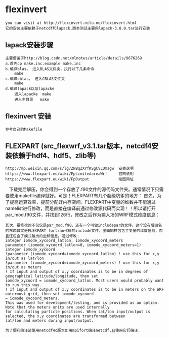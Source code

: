 # flexinvert
    you can visit at http://flexinvert.nilu.no/flexinvert.html
    它的安装主要依赖于netcdf和lapack,而本测试主要用lapack-3.8.0.tar进行安装
## lapack安装步骤
    主要借鉴于http://blog.csdn.net/mlnotes/article/details/9676269
    a.首先cp make.inc.example make.inc
    b.编译blas， 进入BLAS文件夹，执行以下几条命令
        make
    c.编译cblas， 进入CBLAS文件夹
        make
    d.编译lapack以及lapacke
        进入lapacke  make
        进入主目录   make
## flexinvert 安装
    参考自己的Makefile
## FLEXPART (src_flexwrf_v3.1.tar版本，netcdf4安装依赖于hdf4、hdf5、zlib等)
    http://mp.weixin.qq.com/s/lg7ZNBqZXYfKSgCVLUmagw  安装说明
    https://www.flexpart.eu/wiki/FpLimitedareaWrf     官网说明
    https://www.flexpart.eu/wiki/FpOutput             绘图网址
    下载完后解压，你会得到一个存放了.f90文件的源代码文件夹。通常情况下只需要使用makefile编译就好。可是！FLEXPART有几个超级坑爹的地方：
    首先，为了提高运算效率，提前分配好内存空间，FLEXPART中变量的维数并不能通过namelist进行修改，而是直接在编译前通过修改源代码而实现！！所以请打开par_mod.f90文件，并找到126行，修改之后作为输入场的WRF模式维度信息：
    
    其次，要修改的不仅仅是par_mod.f90，还有一个叫做includepar的文件。这个没有后缀名的东西其实是FLEXPART fortran代码的include文件，里面同样包含了变量的维度信息，而且还包含了模式输出的坐标信息。通过修改：
    integer iomode_xycoord_latlon, iomode_xycoord_meters
    parameter (iomode_xycoord_latlon=0, iomode_xycoord_meters=1)
    integer iomode_xycoord
    !parameter (iomode_xycoord=iomode_xycoord_latlon) ! use this for x,y in/out as lat/lon
    !parameter (iomode_xycoord=iomode_xycoord_meters) ! use this for x,y in/out as meters
    ! If input and output of x,y coordinates is to be in degrees of geographical latitude/longitude, then set 
    iomode_xycoord = iomode_xycoord_latlon. Most users would probably want to run this way.
    ! If input and output of x,y coordinates is to be in meters on the WRF outermost grid, then set iomode_xycoord
    = iomode_xycoord_meters.
    This was used for development/testing, and is provided as an option. Note that the meters units are used internally
    for calculating particle positions. When lat/lon input/output is selected, the x,y coordinates are transformed between 
    lat/lon and meters during input/output.
    
    为了顺利编译请使用netcdf4c版本即用mpifort编译netcdf,且使用它们编译.
